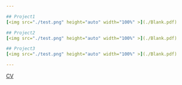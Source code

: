 ```yaml
---

## Project1
[<img src="./test.png" height="auto" width="100%" >](./Blank.pdf)

## Project2
[<img src="./test.png" height="auto" width="100%" >](./Blank.pdf)

## Project3
[<img src="./test.png" height="auto" width="100%" >](./Blank.pdf)

---
```

[CV](./Blank.pdf)
